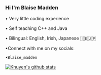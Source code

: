 ### Hi I'm Blaise Madden

• Very little coding experience 

• Self teaching C++ and Java 

• Bilingual: English, Irish, Japanese 🇮🇪🇯🇵

•Connect with me on my socials:

    •Blaise_madden

[![Khuyen's github stats](https://github-readme-stats.vercel.app/api?username=iblaisee&count_private=true&show_icons=true&theme=radical&hide_rank=false)](https://github.com/anuraghazra/github-readme-stats)
